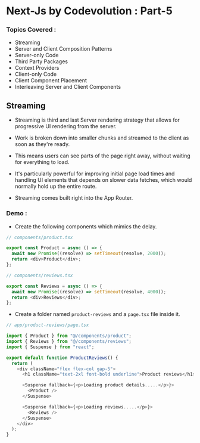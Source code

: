 # Next-Js by Codevolution : Part-5

### Topics Covered :

- Streaming
- Server and Client Composition Patterns
- Server-only Code
- Third Party Packages
- Context Providers
- Client-only Code
- Client Component Placement
- Interleaving Server and Client Components

## Streaming

- Streaming is third and last Server rendering strategy that allows for progressive UI rendering from the server.

- Work is broken down into smaller chunks and streamed to the client as soon as they're ready.

- This means users can see parts of the page right away, without waiting for everything to load.

- It's particularly powerful for improving initial page load times and handling UI elements that depends on slower data fetches, which would normally hold up the entire route.

- Streaming comes built right into the App Router.

### Demo : 

- Create the following components which mimics the delay.

```js
// components/product.tsx

export const Product = async () => {
  await new Promise((resolve) => setTimeout(resolve, 2000));
  return <div>Product</div>;
};
```

```js
// components/reviews.tsx

export const Reviews = async () => {
  await new Promise((resolve) => setTimeout(resolve, 4000));
  return <div>Reviews</div>;
};
```

- Create a folder named `product-reviews` and a `page.tsx` file inside it.

```js
// app/product-reviews/page.tsx

import { Product } from "@/components/product";
import { Reviews } from "@/components/reviews";
import { Suspense } from "react";

export default function ProductReviews() {
  return (
    <div className="flex flex-col gap-5">
      <h1 className="text-2xl font-bold underline">Product reviews</h1>

      <Suspense fallback={<p>Loading product details.....</p>}>
        <Product />
      </Suspense>

      <Suspense fallback={<p>Loading reviews.....</p>}>
        <Reviews />
      </Suspense>
    </div>
  );
}
```